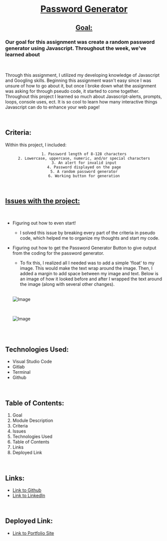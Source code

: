 <br>
<u>

<center>

# Password Generator 

</u>

<u>

## Goal: 

</u>
</center>

### Our goal for this assignment was create a random password generator using Javascript. Throughout the week, we've learned about 

<br>


Through this assignment, I utilized my developing knowledge of Javascript and Googling skills. Beginning this assignment wasn't easy since I was unsure of how to go about it, but once I broke down what the assignment was asking for through pseudo code, it started to come together. Throughout this project I learned so much about Javascript-alerts, prompts, loops, console uses, ect. It is so cool to learn how many interactive things Javascript can do to enhance your web page!

<br>



## Criteria:

Within this project, I included:

<center>

```
1. Password length of 8-128 characters
2. Lowercase, uppercase, numeric, and/or special characters
3. An alert for invalid input
4. Password displayed on the page
5. A random password generator
6. Working button for generation
 ```

</center>


<br>

<u>

## Issues with the project:

</u>

<br>

- Figuring out how to even start! 

    -  I solved this issue by breaking every part of the criteria in pseudo code, which helped me to organize my thoughts and start my code.

- Figuring out how to get the Password Generator Button to give output from the coding for the password generator.

    - To fix this, I realized all I needed was to add a simple 'float' to my image. This would make the text wrap around the image. Then, I added a margin to add space between my image and text. Below is an image of how it looked before and after I wrapped the text around the image (along with several other changes).
    
    <br>

    ![Image](https://i.ibb.co/89Vc0xQ/screen-shot-2020-09-15-at-9-38-32-pm.png)

    <br>

    ![Image](https://i.ibb.co/KNKzsdV/Screen-Shot-2020-09-16-at-9-31-16-PM.png)
<br>

<br>

## Technologies Used:

- Visual Studio Code
- Gitlab
- Terminal
- Github

<br>

## Table of Contents:
1. Goal
2. Module Description
3. Criteria
4. Issues
5. Technologies Used
6. Table of Contents
7. Links
8. Deployed Link

<br>

## Links:

- [Link to Github](https://github.com/kellystone4)
- [Link to LinkedIn](https://www.linkedin.com/in/kelly-a-stone/)

<br>

## Deployed Link:
- [Link to Portfolio Site](https://kellystone4.github.io/generatePass/)
